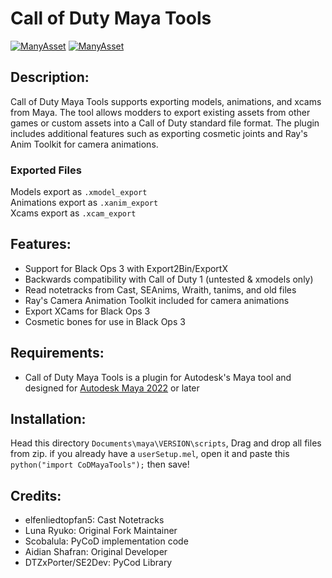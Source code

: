 # Call of Duty Maya Tools
[![ManyAsset](https://img.shields.io/discord/585171589750849538?color=%23FF8711&label=ManyAsset&logo=discord&logoColor=%23FFFFFF)](https://discord.gg/v2TWkeR)
[![ManyAsset](https://img.shields.io/youtube/channel/subscribers/UCQLUoUspSxbTKnhfc6ox03w?style=flat&logo=youtube&label=ManyAsset&color=fb0335
)](https://www.youtube.com/@ManyAsset)

## Description:
Call of Duty Maya Tools supports exporting models, animations, and xcams from Maya.
The tool allows modders to export existing assets from other games or custom assets into a Call of Duty standard file format.
The plugin includes additional features such as exporting cosmetic joints and Ray's Anim Toolkit for camera animations.

### Exported Files
Models export as `.xmodel_export`  
Animations export as `.xanim_export`  
Xcams export as `.xcam_export`  

## Features:
* Support for Black Ops 3 with Export2Bin/ExportX
* Backwards compatibility with Call of Duty 1 (untested & xmodels only)
* Read notetracks from Cast, SEAnims, Wraith, tanims, and old files
* Ray's Camera Animation Toolkit included for camera animations
* Export XCams for Black Ops 3
* Cosmetic bones for use in Black Ops 3

## Requirements:
* Call of Duty Maya Tools is a plugin for Autodesk's Maya tool and designed for [Autodesk Maya 2022](http://autodesk.com/maya) or later

## Installation:
  Head this directory `Documents\maya\VERSION\scripts`, Drag and drop all files from zip. if you already have a `userSetup.mel`, open it and paste this `python("import CoDMayaTools");` then save!

## Credits:
* elfenliedtopfan5: Cast Notetracks
* Luna Ryuko: Original Fork Maintainer
* Scobalula: PyCoD implementation code
* Aidian Shafran: Original Developer 
* DTZxPorter/SE2Dev: PyCod Library
